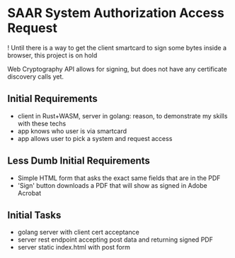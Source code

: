 # SAAR System Authorization Access Request

! Until there is a way to get the client smartcard to sign some bytes inside a browser, this project is on hold

Web Cryptography API allows for signing, but does not have any certificate discovery calls yet.

## Initial Requirements
- client in Rust+WASM, server in golang: reason, to demonstrate my skills with these techs
- app knows who user is via smartcard
- app allows user to pick a system and request access

## Less Dumb Initial Requirements
- Simple HTML form that asks the exact same fields that are in the PDF
- 'Sign' button downloads a PDF that will show as signed in Adobe Acrobat

## Initial Tasks
- golang server with client cert acceptance
- server rest endpoint accepting post data and returning signed PDF
- server static index.html with post form
